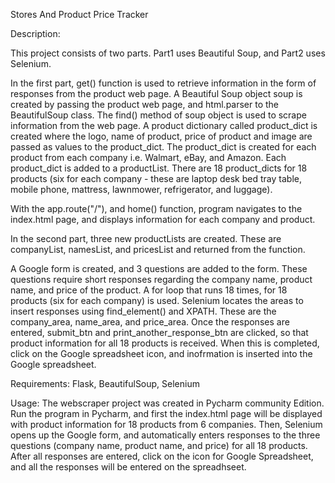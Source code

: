 Stores And Product Price Tracker

Description:

This project consists of two parts. Part1 uses Beautiful Soup, and Part2 uses Selenium.

In the first part, get() function is used to retrieve information in the form of responses from the product web page. 
A Beautiful Soup object soup is created by passing the product web page, and html.parser to the BeautifulSoup class.
The find() method of soup object is used to scrape information from the web page.
A product dictionary called product_dict is created where the logo, name of product, price of product and image are
passed as values to the product_dict. The product_dict is created for each product from each company i.e. Walmart,
eBay, and Amazon.
Each product_dict is added to a productList. There are 18 product_dicts for 18 products (six for each company - these
are laptop desk bed tray table, mobile phone, mattress, lawnmower, refrigerator, and luggage).


With the app.route("/"), and home() function, program navigates to the index.html page, and displays information
for each company and product.


In the second part, three new productLists are created. These are companyList, namesList, and pricesList and returned from
the function.

A Google form is created, and 3 questions are added to the form. These questions require short responses regarding the
company name, product name, and price of the product. A for loop that runs 18 times, for 18 products (six for each company)
is used. Selenium locates the areas to insert responses using find_element() and XPATH. These are the company_area, name_area,
and price_area. Once the responses are entered, submit_btn and print_another_response_btn are clicked, so that product information
for all 18 products is received. When this is completed, click on the Google spreadsheet icon, and inofrmation is inserted into
the Google spreadsheet.

Requirements:
Flask, BeautifulSoup, Selenium

Usage:
The webscraper project was created in Pycharm community Edition. Run the program in Pycharm, and first the index.html page
will be displayed with product information for 18 products from 6 companies.
Then, Selenium opens up the Google form, and automatically enters responses to the three questions (company name, product name, and price)
for all 18 products.
After all responses are entered, click on the icon for Google Spreadsheet, and all the responses will be entered on the spreadhseet.